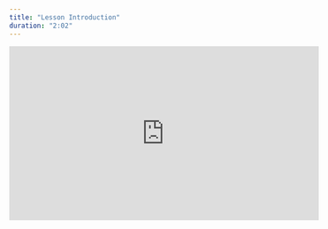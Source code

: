 ```yaml
---
title: "Lesson Introduction"
duration: "2:02"
---
```


<iframe width="560" height="315" src="https://www.youtube.com/embed/E-e8W-45LLA" title="YouTube video player" frameborder="0" allow="accelerometer; autoplay; clipboard-write; encrypted-media; gyroscope; picture-in-picture; web-share" allowfullscreen></iframe>